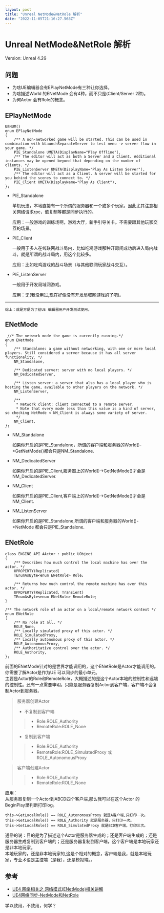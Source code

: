 ```yaml
---
layout: post
title: "Unreal NetMode&NetRole 解析"
date: "2022-11-05T21:16:27.568Z"
---
```

Unreal NetMode&NetRole 解析
=========================

Version: Unreal 4.26

问题
--

*   为啥UE编辑器会有EPlayNetMode有三种让你选择。
*   为啥描述World 的ENetMode 会有4种，而不只是(Client/Server 2种)。
*   为何Actor 会有Role的概念。

EPlayNetMode
------------

    UENUM()
    enum EPlayNetMode
    {
    	/** A non-networked game will be started. This can be used in combination with bLaunchSeparateServer to test menu -> server flow in your game. */
    	PIE_Standalone UMETA(DisplayName="Play Offline"),
    	/** The editor will act as both a Server and a Client. Additional instances may be opened beyond that depending on the number of clients. */
    	PIE_ListenServer UMETA(DisplayName="Play As Listen Server"),
    	/** The editor will act as a Client. A server will be started for you behind the scenes to connect to. */
    	PIE_Client UMETA(DisplayName="Play As Client"),
    };
    

*   PIE\_Standalone
    
    单机玩法，本地直接有一个所谓的服务器和一个或多个玩家。因此尤其注意相关网络请求rpc，值复制等都是同步执行的。
    
    应用：一般游戏的训练场啊，游戏大厅，新手引导关卡。不需要跟其他玩家交互的场景。
    
*   PIE\_Client
    
    一般用于多人在线联网战斗局内，比如吃鸡游戏那种开房间成功后进入局内战斗，就是所谓的战斗局内，用这个比较多。
    
    应用：比如吃鸡游戏的战斗场景（与其他联网玩家战斗交互）。
    
*   PIE\_ListenServer
    
    一般用于开发局域网游戏。
    
    应用：无(我没用过,现在好像没有开发局域网游戏的了吧)。
    

* * *

    综上：就是方便为了给UE 编辑器用户开发测试使用。
    

ENetMode
--------

    
     //* The network mode the game is currently running.*/
    enum ENetMode
    {
    	/** Standalone: a game without networking, with one or more local players. Still considered a server because it has all server functionality. */
    	NM_Standalone,
    
    	/** Dedicated server: server with no local players. */
    	NM_DedicatedServer,
    
    	/** Listen server: a server that also has a local player who is hosting the game, available to other players on the network. */
    	NM_ListenServer,
    
    	/**
    	 * Network client: client connected to a remote server.
    	 * Note that every mode less than this value is a kind of server, so checking NetMode < NM_Client is always some variety of server.
    	 */
    	NM_Client,
    };
    

*   NM\_Standalone
    
    如果你开启的是PIE\_Standalone，所谓的客户端和服务器的World()->GetNetMode()都会只是NM\_Standalone.
    
*   NM\_DedicatedServer
    
    如果你开启的是PIE\_Client,服务器上的World()->GetNetMode()才会是NM\_DedicatedServer.
    
*   NM\_Client
    
    如果你开启的是PIE\_Client,客户端上的World()->GetNetMode()才会是NM\_Client.
    
*   NM\_ListenServer
    
    如果你开启的是PIE\_Standalone,所谓的客户端和服务器的World()->NetMode 都会只是PIE\_Standalone.
    

ENetRole
--------

    class ENGINE_API AActor : public UObject
    {
    	/** Describes how much control the local machine has over the actor. */
    	UPROPERTY(Replicated)
    	TEnumAsByte<enum ENetRole> Role;
    
    	/** Returns how much control the remote machine has over this actor. */
    	UPROPERTY(Replicated, Transient)
    	TEnumAsByte<enum ENetRole> RemoteRole;	
    }
    
    /** The network role of an actor on a local/remote network context */
    enum ENetRole
    {
    	/** No role at all. */
    	ROLE_None,
    	/** Locally simulated proxy of this actor. */
    	ROLE_SimulatedProxy,
    	/** Locally autonomous proxy of this actor. */
    	ROLE_AutonomousProxy,
    	/** Authoritative control over the actor. */
    	ROLE_Authority,
    };
    
    

前面的ENetMode针对的是世界才能调用的，这个ENetRole是Actor才能调用的。你需要了解Actor是作为UE 可以同步的最小单元。  
主要是Actor的Role和RemoteRole，大概描述的是这个Actor本地的控制性和远端的控制性。还有一点需要申明，只能是服务器复制Actor到客户端，客户端不会复制Actor到服务器。

> 服务器创建Actor
> 
> *   不复制到客户端
> 
> > *   Role:ROLE\_Authority
> > *   RemoteRole:ROLE\_None
> 
> *   复制到客户端
> 
> > *   Role:ROLE\_Authority
> > *   RemoteRole:ROLE\_SimulatedProxy 或 ROLE\_AutonomousProxy

> 客户端创建Actor
> 
> > *   Role:ROLE\_Authority
> > *   RemoteRole:ROLE\_None

应用：  
从服务器复制一个Actor到ABCD四个客户端,那么我可以在这个Actor 的BeginPlay里判断打印log。

    this->GetLocalRole() == ROLE_AutonomousProxy 就是A客户端,只打印一次。
    this->GetLocalRole() == ROLE_Authority 就是服务器，只打印一次。
    this->GetLocalRole() == ROLE_SimulatedProxy 就是BCD客户端，打印三次。
    

通俗的说：目的是为了描述这个Actor是服务器生成的；还是客户端生成的；还是服务器生成复制到客户端的；还是服务器复制到客户端，这个客户端是本地玩家还是非本地玩家。  
本地玩家的，还是非本地玩家的,这是个相对的概念，客户端是我，就是本地玩家，专业术语是主控端（是我），还是模拟端。。

参考
--

*   [UE4 网络相关之 网络模式(ENetMode)相关讲解](https://zhuanlan.zhihu.com/p/105754383)
*   [UE4网络同步-NetMode和NetRole](https://zhuanlan.zhihu.com/p/532869518)

学以致用，不致用，何学？